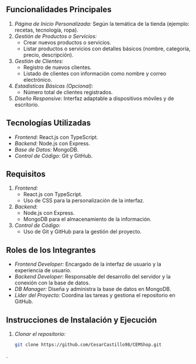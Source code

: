 ## Funcionalidades Principales
1. *Página de Inicio Personalizada:* Según la temática de la tienda (ejemplo: recetas, tecnología, ropa).
2. *Gestión de Productos o Servicios:*
   - Crear nuevos productos o servicios.
   - Listar productos o servicios con detalles básicos (nombre, categoría, precio, descripción).
3. *Gestión de Clientes:*
   - Registro de nuevos clientes.
   - Listado de clientes con información como nombre y correo electrónico.
4. *Estadísticas Básicas (Opcional):*
   - Número total de clientes registrados.
5. *Diseño Responsive:* Interfaz adaptable a dispositivos móviles y de escritorio.

## Tecnologías Utilizadas
- *Frontend:* React.js con TypeScript.
- *Backend:* Node.js con Express.
- *Base de Datos:* MongoDB.
- *Control de Código:* Git y GitHub.

## Requisitos
1. *Frontend:*
   - React.js con TypeScript.
   - Uso de CSS para la personalización de la interfaz.
2. *Backend:*
   - Node.js con Express.
   - MongoDB para el almacenamiento de la información.
3. *Control de Código:*
   - Uso de Git y GitHub para la gestión del proyecto.

## Roles de los Integrantes
- *Frontend Developer:* Encargado de la interfaz de usuario y la experiencia de usuario.
- *Backend Developer:* Responsable del desarrollo del servidor y la conexión con la base de datos.
- *DB Manager:* Diseña y administra la base de datos en MongoDB.
- *Líder del Proyecto:* Coordina las tareas y gestiona el repositorio en GitHub.

## Instrucciones de Instalación y Ejecución

1. *Clonar el repositorio:*
   ```bash
   git clone https://github.com/CesarCastillo98/CEMShop.git
.
